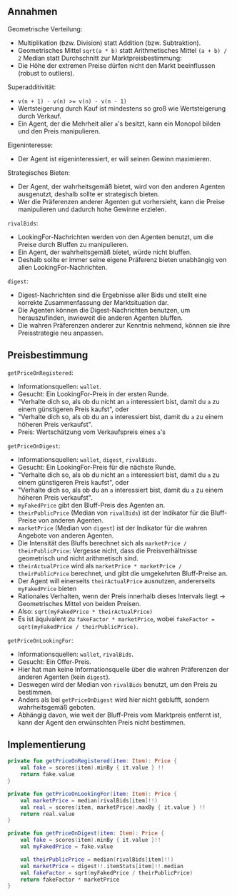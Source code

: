 ## Annahmen 

Geometrische Verteilung:  
* Multiplikation (bzw. Division) statt Addition (bzw. Subtraktion).
* Geometrisches Mittel `sqrt(a * b)` statt Arithmetisches Mittel `(a + b) / 2`
Median statt Durchschnitt zur Marktpreisbestimmung: 
* Die Höhe der extremen Preise dürfen nicht den Markt beeinflussen (robust to outliers).

Superadditivität: 
* `v(n + 1) - v(n) >= v(n) - v(n - 1)`
* Wertsteigerung durch Kauf ist mindestens so groß wie Wertsteigerung durch Verkauf.
* Ein Agent, der die Mehrheit aller `a`'s besitzt, kann ein Monopol bilden und den Preis manipulieren.

Eigeninteresse:
* Der Agent ist eigeninteressiert, er will seinen Gewinn maximieren.

Strategisches Bieten: 
* Der Agent, der wahrheitsgemäß bietet, wird von den anderen Agenten ausgenutzt, deshalb sollte er strategisch bieten.
* Wer die Präferenzen anderer Agenten gut vorhersieht, kann die Preise manipulieren und dadurch hohe Gewinne erzielen.

`rivalBids`: 
* LookingFor-Nachrichten werden von den Agenten benutzt, um die Preise durch Bluffen zu manipulieren. 
* Ein Agent, der wahrheitsgemäß bietet, würde nicht bluffen.
* Deshalb sollte er immer seine eigene Präferenz bieten unabhängig von allen LookingFor-Nachrichten.

`digest`: 
* Digest-Nachrichten sind die Ergebnisse aller Bids und stellt eine korrekte Zusammenfassung der Marktsituation dar.
* Die Agenten können die Digest-Nachrichten benutzen, um herauszufinden, inwieweit die anderen Agenten bluffen.
* Die wahren Präferenzen anderer zur Kenntnis nehmend, können sie ihre Preisstrategie neu anpassen.

## Preisbestimmung

`getPriceOnRegistered`: 
* Informationsquellen: `wallet`.
* Gesucht: Ein LookingFor-Preis in der ersten Runde.
* "Verhalte dich so, als ob du nicht an `a` interessiert bist, damit du `a` zu einem günstigeren Preis kaufst", oder
* "Verhalte dich so, als ob du an `a` interessiert bist, damit du `a` zu einem höheren Preis verkaufst".
* Preis: Wertschätzung vom Verkaufspreis eines `a`'s

`getPriceOnDigest`:
* Informationsquellen: `wallet`, `digest`, `rivalBids`.
* Gesucht: Ein LookingFor-Preis für die nächste Runde.
* "Verhalte dich so, als ob du nicht an `a` interessiert bist, damit du `a` zu einem günstigeren Preis kaufst", oder
* "Verhalte dich so, als ob du an `a` interessiert bist, damit du `a` zu einem höheren Preis verkaufst".
* `myFakedPrice` gibt den Bluff-Preis des Agenten an. 
* `theirPublicPrice` (Median von `rivalBids`) ist der Indikator für die Bluff-Preise von anderen Agenten.
* `marketPrice` (Median von `digest`) ist der Indikator für die wahren Angebote von anderen Agenten.
* Die Intensität des Bluffs berechnet sich als `marketPrice / theirPublicPrice`: Vergesse nicht, dass die Preisverhältnisse
  geometrisch und nicht arithmetisch sind.
* `theirActualPrice` wird als `marketPrice * marketPrice / theirPublicPrice` berechnet, und gibt die umgekehrten Bluff-Preise an.
* Der Agent will einerseits `theirActualPrice` ausnutzen, andererseits `myFakedPrice` bieten
* Rationales Verhalten, wenn der Preis innerhalb dieses Intervals liegt → Geometrisches Mittel von beiden Preisen.
* Also: `sqrt(myFakedPrice * theirActualPrice)`
* Es ist äquivalent zu `fakeFactor * marketPrice`, wobei `fakeFactor = sqrt(myFakedPrice / theirPublicPrice)`.

`getPriceOnLookingFor`:
* Informationsquellen: `wallet`, `rivalBids`.
* Gesucht: Ein Offer-Preis.
* Hier hat man keine Informationsquelle über die wahren Präferenzen der anderen Agenten (kein `digest`).
* Deswegen wird der Median von `rivalBids` benutzt, um den Preis zu bestimmen.
* Anders als bei `getPriceOnDigest` wird hier nicht geblufft, sondern wahrheitsgemäß geboten.
* Abhängig davon, wie weit der Bluff-Preis vom Marktpreis entfernt ist, kann der Agent den erwünschten Preis nicht bestimmen.

## Implementierung

```kotlin
private fun getPriceOnRegistered(item: Item): Price {
    val fake = scores(item).minBy { it.value } !!
    return fake.value
}

private fun getPriceOnLookingFor(item: Item): Price {
    val marketPrice = median(rivalBids[item]!!)
    val real = scores(item, marketPrice).maxBy { it.value } !!
    return real.value
}

private fun getPriceOnDigest(item: Item): Price {
    val fake = scores(item).minBy { it.value }!!
    val myFakedPrice = fake.value

    val theirPublicPrice = median(rivalBids[item]!!)
    val marketPrice = digest!!.itemStats[item]!!.median
    val fakeFactor = sqrt(myFakedPrice / theirPublicPrice)
    return fakeFactor * marketPrice
}
```